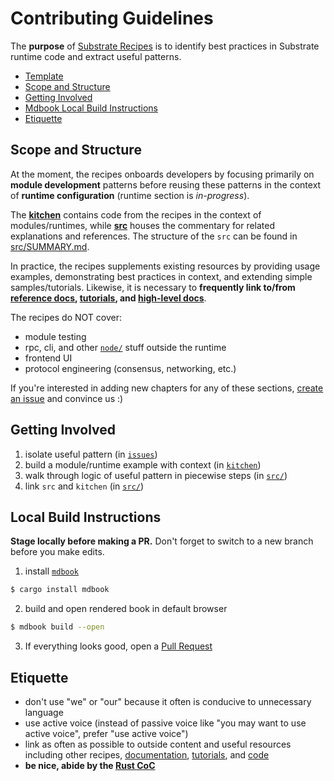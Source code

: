 # Contributing Guidelines

The **purpose** of [Substrate Recipes](https://substrate.dev/recipes/) is to identify best practices in Substrate runtime code and extract useful patterns.

* [Template](./src/TEMPLATE.md)
* [Scope and Structure](#scope)
* [Getting Involved](#involve)
* [Mdbook Local Build Instructions](#instructions)
* [Etiquette](#etiquette)

## Scope and Structure <a name = "scope"></a>

At the moment, the recipes onboards developers by focusing primarily on **module development** patterns before reusing these patterns in the context of **runtime configuration** (runtime section is *in-progress*).

The **[kitchen](./kitchen)** contains code from the recipes in the context of modules/runtimes, while **[src](./src)** houses the commentary for related explanations and references. The structure of the `src` can be found in [src/SUMMARY.md](./src/SUMMARY.md).

In practice, the recipes supplements existing resources by providing usage examples, demonstrating best practices in context, and extending simple samples/tutorials. Likewise, it is necessary to **frequently link to/from [reference docs](https://crates.parity.io/substrate_service/index.html?search=srml), [tutorials](https://github.com/substrate-developer-hub/), and [high-level docs](https://substrate.dev/)**.

The recipes do NOT cover:
* module testing
* rpc, cli, and other [`node/`](https://github.com/paritytech/substrate/tree/master/node) stuff outside the runtime
* frontend UI
* protocol engineering (consensus, networking, etc.)

If you're interested in adding new chapters for any of these sections, [create an issue](https://github.com/substrate-developer-hub/recipes/issues/new) and convince us :)

## Getting Involved <a name = "involve"></a>

1. isolate useful pattern (in [`issues`](https://github.com/substrate-developer-hub/recipes/issues))
2. build a module/runtime example with context (in [`kitchen`](https://github.com/substrate-developer-hub/recipes/tree/master/kitchen))
3. walk through logic of useful pattern in piecewise steps (in [`src/`](https://github.com/substrate-developer-hub/recipes/tree/master/src))
4. link `src` and `kitchen` (in [`src/`](https://github.com/substrate-developer-hub/recipes/tree/master/src)) 

## Local Build Instructions <a name = "instructions"></a>

**Stage locally before making a PR.** Don't forget to switch to a new branch before you make edits.

1. install [`mdbook`](https://github.com/rust-lang-nursery/mdBook)

```bash
$ cargo install mdbook
```

2. build and open rendered book in default browser

```bash
$ mdbook build --open
```

3. If everything looks good, open a [Pull Request](https://github.com/substrate-developer-hub/recipes/compare)

## Etiquette <a name = "etiquette"></a>

* don't use "we" or "our" because it often is conducive to unnecessary language
* use active voice (instead of passive voice like "you may want to use active voice", prefer "use active voice")
* link as often as possible to outside content and useful resources including other recipes, [documentation](https://substrate.dev/docs/en/getting-started/), [tutorials](https://substrate.dev/en/tutorials), and [code](https://github.com/substrate)
* **be nice, abide by the [Rust CoC](https://www.rust-lang.org/policies/code-of-conduct)**